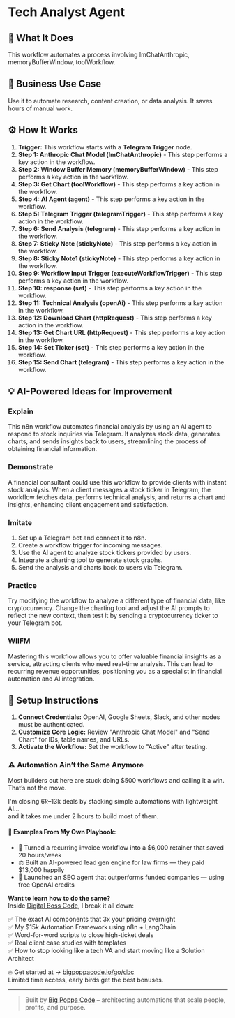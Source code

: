 # Tech Analyst Agent

## 🚀 What It Does
This workflow automates a process involving lmChatAnthropic, memoryBufferWindow, toolWorkflow.

## 💼 Business Use Case
Use it to automate research, content creation, or data analysis. It saves hours of manual work.

## ⚙️ How It Works
1.  **Trigger:** This workflow starts with a **Telegram Trigger** node.
2. **Step 1: Anthropic Chat Model (lmChatAnthropic)** - This step performs a key action in the workflow.
3. **Step 2: Window Buffer Memory (memoryBufferWindow)** - This step performs a key action in the workflow.
4. **Step 3: Get Chart (toolWorkflow)** - This step performs a key action in the workflow.
5. **Step 4: AI Agent (agent)** - This step performs a key action in the workflow.
6. **Step 5: Telegram Trigger (telegramTrigger)** - This step performs a key action in the workflow.
7. **Step 6: Send Analysis (telegram)** - This step performs a key action in the workflow.
8. **Step 7: Sticky Note (stickyNote)** - This step performs a key action in the workflow.
9. **Step 8: Sticky Note1 (stickyNote)** - This step performs a key action in the workflow.
10. **Step 9: Workflow Input Trigger (executeWorkflowTrigger)** - This step performs a key action in the workflow.
11. **Step 10: response (set)** - This step performs a key action in the workflow.
12. **Step 11: Technical Analysis (openAi)** - This step performs a key action in the workflow.
13. **Step 12: Download Chart (httpRequest)** - This step performs a key action in the workflow.
14. **Step 13: Get Chart URL (httpRequest)** - This step performs a key action in the workflow.
15. **Step 14: Set Ticker (set)** - This step performs a key action in the workflow.
16. **Step 15: Send Chart (telegram)** - This step performs a key action in the workflow.

## 💡 AI-Powered Ideas for Improvement
### Explain
This n8n workflow automates financial analysis by using an AI agent to respond to stock inquiries via Telegram. It analyzes stock data, generates charts, and sends insights back to users, streamlining the process of obtaining financial information.

### Demonstrate
A financial consultant could use this workflow to provide clients with instant stock analysis. When a client messages a stock ticker in Telegram, the workflow fetches data, performs technical analysis, and returns a chart and insights, enhancing client engagement and satisfaction.

### Imitate
1. Set up a Telegram bot and connect it to n8n.
2. Create a workflow trigger for incoming messages.
3. Use the AI agent to analyze stock tickers provided by users.
4. Integrate a charting tool to generate stock graphs.
5. Send the analysis and charts back to users via Telegram.

### Practice
Try modifying the workflow to analyze a different type of financial data, like cryptocurrency. Change the charting tool and adjust the AI prompts to reflect the new context, then test it by sending a cryptocurrency ticker to your Telegram bot.

### WIIFM
Mastering this workflow allows you to offer valuable financial insights as a service, attracting clients who need real-time analysis. This can lead to recurring revenue opportunities, positioning you as a specialist in financial automation and AI integration.

## 🔧 Setup Instructions
1. **Connect Credentials:** OpenAI, Google Sheets, Slack, and other nodes must be authenticated.
2. **Customize Core Logic:** Review "Anthropic Chat Model" and "Send Chart" for IDs, table names, and URLs.
3. **Activate the Workflow:** Set the workflow to "Active" after testing.

### ⚠️ Automation Ain’t the Same Anymore

Most builders out here are stuck doing $500 workflows and calling it a win.  
That’s not the move.  

I'm closing $6k–$13k deals by stacking simple automations with lightweight AI...  
and it takes me under 2 hours to build most of them.

#### 🧠 Examples From My Own Playbook:
- 🔁 Turned a recurring invoice workflow into a $6,000 retainer that saved 20 hours/week  
- ⚖️ Built an AI-powered lead gen engine for law firms — they paid $13,000 happily  
- 🚀 Launched an SEO agent that outperforms funded companies — using free OpenAI credits  

**Want to learn how to do the same?**  
Inside [Digital Boss Code](https://bigpoppacode.io/go/dbc), I break it all down:

✅ The exact AI components that 3x your pricing overnight  
✅ My $15k Automation Framework using n8n + LangChain  
✅ Word-for-word scripts to close high-ticket deals  
✅ Real client case studies with templates  
✅ How to stop looking like a tech VA and start moving like a Solution Architect  

🔥 Get started at → [bigpoppacode.io/go/dbc](https://bigpoppacode.io/go/dbc)  
Limited time access, early birds get the best bonuses.

---
> Built by [Big Poppa Code](https://bigpoppacode.io) – architecting automations that scale people, profits, and purpose.
